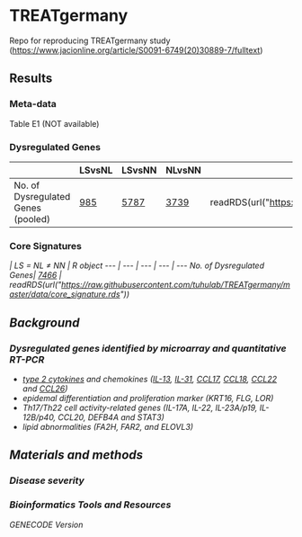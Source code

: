 # TREATgermany
Repo for reproducing TREATgermany study (https://www.jacionline.org/article/S0091-6749(20)30889-7/fulltext)


## Results

### Meta-data

Table E1 (NOT available)

### Dysregulated Genes

 <i> | LSvsNL | LSvsNN | NLvsNN | R object
--- | --- | --- | --- | ---
No. of Dysregulated Genes (pooled)| [985](data/DGE_list_publication/pool_LSvsNL.csv) | [5787](data/DGE_list_publication/pool_LSvsNN.csv) | [3739](data/DGE_list_publication/pool_NLvsNN.csv) | readRDS(url("https://rawcdn.githack.com/tuhulab/TREATgermany/edf8b1cb1534a6496cbc1d8591aa246e42b3e9f3/data/DGE_list_publication/DGE_publication.rds"))

### Core Signatures

 <i> | LS = NL ≠ NN | R object
--- | --- | --- | --- | ---
No. of Dysregulated Genes| [7466](data/core_signature.csv) | readRDS(url("https://raw.githubusercontent.com/tuhulab/TREATgermany/master/data/core_signature.rds"))

## Background

### Dysregulated genes identified by microarray and quantitative RT-PCR

- [type 2 cytokines](https://www.nature.com/articles/nri3831) and chemokines ([IL-13](https://www.genecards.org/cgi-bin/carddisp.pl?gene=IL13), [IL-31](https://www.genecards.org/cgi-bin/carddisp.pl?gene=IL31), [CCL17](https://www.genecards.org/cgi-bin/carddisp.pl?gene=CCL17), [CCL18](https://www.genecards.org/cgi-bin/carddisp.pl?gene=CCL18), [CCL22](https://www.genecards.org/cgi-bin/carddisp.pl?gene=CCL22) and [CCL26](https://www.genecards.org/cgi-bin/carddisp.pl?gene=CCL26))
- epidemal differentiation and proliferation marker (KRT16, FLG, LOR)
- Th17/Th22 cell activity-related genes (IL-17A, IL-22, IL-23A/p19, IL-12B/p40, CCL20, DEFB4A and STAT3)
- lipid abnormalities (FA2H, FAR2, and ELOVL3)

## Materials and methods



### Disease severity

### Bioinformatics Tools and Resources

GENECODE Version
